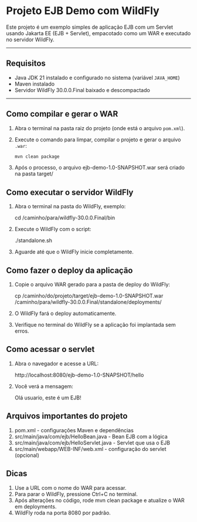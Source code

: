 # Projeto EJB Demo com WildFly

Este projeto é um exemplo simples de aplicação EJB com um Servlet usando Jakarta EE (EJB + Servlet), empacotado como um WAR e executado no servidor WildFly.

---

## Requisitos

- Java JDK 21 instalado e configurado no sistema (variável `JAVA_HOME`)
- Maven instalado
- Servidor WildFly 30.0.0.Final baixado e descompactado

---

## Como compilar e gerar o WAR

1. Abra o terminal na pasta raiz do projeto (onde está o arquivo `pom.xml`).
2. Execute o comando para limpar, compilar o projeto e gerar o arquivo `.war`:

   ```bash
   mvn clean package
   
3. Após o processo, o arquivo ejb-demo-1.0-SNAPSHOT.war será criado na pasta target/

## Como executar o servidor WildFly

1. Abra o terminal na pasta do WildFly, exemplo:

	cd /caminho/para/wildfly-30.0.0.Final/bin

2. Execute o WildFly com o script:

	./standalone.sh

3. Aguarde até que o WildFly inicie completamente.	

## Como fazer o deploy da aplicação

1. Copie o arquivo WAR gerado para a pasta de deploy do WildFly:

	cp /caminho/do/projeto/target/ejb-demo-1.0-SNAPSHOT.war /caminho/para/wildfly-30.0.0.Final/standalone/deployments/
	
2. O WildFly fará o deploy automaticamente.
3. Verifique no terminal do WildFly se a aplicação foi implantada sem erros.

## Como acessar o servlet

1. Abra o navegador e acesse a URL:

	http://localhost:8080/ejb-demo-1.0-SNAPSHOT/hello
	
2. Você verá a mensagem:

	Olá usuario, este é um EJB!
	
## Arquivos importantes do projeto

1. pom.xml - configurações Maven e dependências
2. src/main/java/com/ejb/HelloBean.java - Bean EJB com a lógica
3. src/main/java/com/ejb/HelloServlet.java - Servlet que usa o EJB
4. src/main/webapp/WEB-INF/web.xml - configuração do servlet (opcional)

## Dicas

1. Use a URL com o nome do WAR para acessar.
2. Para parar o WildFly, pressione Ctrl+C no terminal.
3. Após alterações no código, rode mvn clean package e atualize o WAR em deployments.
4. WildFly roda na porta 8080 por padrão.









